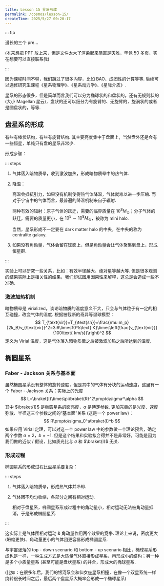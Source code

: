 ```yaml
---
title: Lesson 15 星系形成
permalink: /cosmos/lesson-15/
createTime: 2025/5/27 00:20:17
---
```

::: tip

漫长的三个 pre…

(本来想把 PPT 放上来，但是文件太大了渲染起来简直是灾难，毕竟 50 多页，实在想要可以直接联系我)

:::

因为课程时间不够，我们跳过了很多内容，比如 BAO、成团性的计算等等. 后续可以选修研究生课程《星系物理学》、《星系动力学》、《星际介质》.

星系的形态很多，但是简单而言我们可以分为椭球状的和盘状的，还有无规则状的 (大小 Magellan 星云)，盘状的还可以细分为有旋臂的、无旋臂的，旋涡状的或者是圆盘状的，等等.

## 盘星系的形成

有些有棒状结构，有些有旋臂结构. 其主要亮度集中于盘面上，当然盘外还是会有一些恒星，单纯只有盘的星系非常少.

形成步骤：

::: steps

1. 气体落入暗物质晕，收到激波加热，形成暗物质晕中的热气体.

2. 降温：

   高温会抵抗引力，如果没有机制使得热气体降温，气体就难以进一步压缩. 而对于宇宙中的气体而言，最普遍的降温机制来自于辐射.

   两种有效的辐射：原子气体的跃迁，需要的临界质量在 $10^8 M_{\odot}$；分子气体的跃迁，需要的质量更小，在 $10^5\sim10^8M_\odot$，被称为 mini halo.

   当然，星系形成不一定要在 dark matter halo 的中央，在中央的称为 centralite galaxy.

3. 如果没有角动量，气体会留在球面上，但是角动量会让气体聚集到盘上，形成恒星群.

:::

实验上可以研究一些关系，比如：有效半径越大、绝对星等越大等. 但是很多观测的结果实际上是相关性的结果，我们却试图用因果性来解释，这总是会造成一些不准确.

### 激波加热机制

暗物质晕是 virialized，谈论暗物质的温度意义不大，只会与气体粒子有一定的相互碰撞，改变气体的温度. 根据被截断的奇异等温球模型：
$$
T_{\text{vir}}=T_{\text{sh}}=\frac{\mu m_p}{2k_B}v_{\text{vir}}^2=3.6\times10^5\text{ K}\times\left(\frac{v_{\text{vir}}}{100\text{ km/s}}\right)^2
$$
定义为 Virial 温度，这是气体落入暗物质晕之后被激波加热之后所达到的温度.

## 椭圆星系

### Faber - Jackson 关系与基本面

虽然椭圆星系没有整体的旋转速度，但是其中的气体有分块的运动速度，这里有一个 Faber - Jackson 关系：实际上的光度
$$
L=\braket{I}\times\pi\braket{R}^2\propto\sigma^\alpha
$$
其中 $\braket{I}$ 是椭圆星系的面亮度，$\alpha$ 是待定参数. 更加完善的是光度、速度弥散、半径这三个参数之间的“基本面”关系 (这是一个 power law)：
$$
R\propto\sigma_0^a\braket{I}^b
$$
如果应用 Virial 定理，可以对这一个 power law 中的参数做一个理论预言，确定两个参数 $a=2$，$b=-1$. 但是这个结果和实验拟合得并不是非常好，可能是因为我们做的近似 / 假设，比如质光比与 $\sigma$ 和 $\braket{I}$ 无关.

### 形成过程

椭圆星系的形成过程比盘星系要复杂：

::: steps

1. 气体落入暗物质晕，形成热气体并冷却.

2. 气体团不均匀收缩，各部分之间有相对运动.

   相对于盘星系，椭圆星系形成过程中的角动量小，相对运动无法被角动量抵消，于是形成椭圆星系.

:::

这实际上是气体团相对运动 & 角动量作用两个效果的竞争. 理论上来说，密度更大 (坍缩更快)、角动量更小的气体团更容易形成椭圆星系.

与宇宙涨落的 top - down scenario 和 bottom - up scenario 相比，椭球星系形成也是一样，一种生成方式是大质量气体直接形成星系，再形成小的结构；另一种是多个小质量星系 (甚至可能是盘状星系) 的并合，形成大的椭球星系.

(比如：在很多年后，我们的银河系会和仙女座星系相撞，在像一个双星系统一样绕转很长时间之后，最后两个盘星系大概率会形成一个椭球星系)